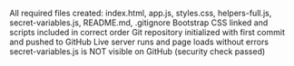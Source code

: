 
All required files created: index.html, app.js, styles.css, helpers-full.js, secret-variables.js, README.md, .gitignore
Bootstrap CSS linked and scripts included in correct order
Git repository initialized with first commit and pushed to GitHub
Live server runs and page loads without errors
secret-variables.js is NOT visible on GitHub (security check passed)
<!--Add Sub dropdown menu if I have a chance-->


<!--chore: - For maintenance tasks, setup, or non-functional changes (like adding files, updating dependencies, or initial project setup)
feature: - For new functionality or features you’re adding to your project
fix: - For bug fixes or corrections
docs: - For documentation changes
style: - For formatting, styling, or code style changes
refactor: - For code restructuring without changing functionality d -->